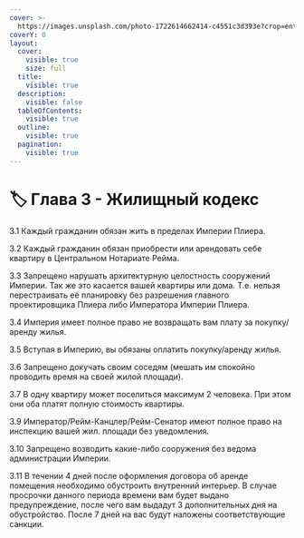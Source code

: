 ```yaml
---
cover: >-
  https://images.unsplash.com/photo-1722614662414-c4551c3d393e?crop=entropy&cs=srgb&fm=jpg&ixid=M3wxOTcwMjR8MHwxfHJhbmRvbXx8fHx8fHx8fDE3MjU3OTUxNzR8&ixlib=rb-4.0.3&q=85
coverY: 0
layout:
  cover:
    visible: true
    size: full
  title:
    visible: true
  description:
    visible: false
  tableOfContents:
    visible: true
  outline:
    visible: true
  pagination:
    visible: true
---
```


# 🏷️ Глава 3 - Жилищный кодекс

3.1  Каждый гражданин обязан жить в пределах Империи Плиера.

3.2  Каждый гражданин обязан приобрести или арендовать себе квартиру в Центральном Нотариате Рейма.

3.3  Запрещено нарушать архитектурную целостность сооружений Империи. Так же это касается вашей квартиры или дома. Т.е. нельзя перестраивать её планировку без разрешения главного проектировщика Плиера либо Императора Империи Плиера.

3.4  Империя имеет полное право не возвращать вам плату за покупку/аренду жилья.

3.5  Вступая в Империю, вы обязаны оплатить покупку/аренду жилья.

3.6  Запрещено докучать своим соседям (мешать им спокойно проводить время на своей жилой площади).

3.7  В одну квартиру может поселиться максимум 2 человека. При этом они оба платят полную стоимость квартиры.

3.9  Император/Рейм-Канцлер/Рейм-Сенатор имеют полное право на инспекцию вашей жил. площади без уведомления.

3.10  Запрещено возводить какие-либо сооружения без ведома администрации Империи.

3.11 В течении 4 дней после оформления договора об аренде помещения необходимо обустроить внутренний интерьер. В случае просрочки данного периода времени вам будет выдано предупреждение, после чего вам выдадут 3 дополнительных дня на обустройство. После 7 дней на вас будут наложены соответствующие санкции.
